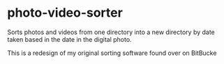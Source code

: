 # photo-video-sorter
Sorts photos and videos from one directory into a new directory by date taken based in the date in the digital photo.

This is a redesign of my original sorting software found over on BitBucke